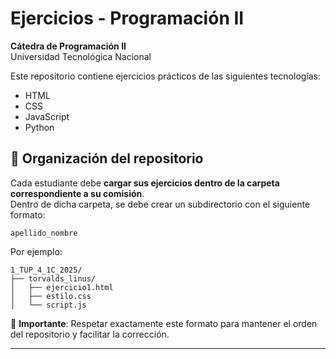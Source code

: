 # Ejercicios - Programación II

**Cátedra de Programación II**  
Universidad Tecnológica Nacional

Este repositorio contiene ejercicios prácticos de las siguientes tecnologías:

- HTML  
- CSS  
- JavaScript  
- Python

## 📁 Organización del repositorio

Cada estudiante debe **cargar sus ejercicios dentro de la carpeta correspondiente a su comisión**.  
Dentro de dicha carpeta, se debe crear un subdirectorio con el siguiente formato:

```
apellido_nombre
```

Por ejemplo:

```
1_TUP_4_1C_2025/
├── torvalds_linus/
│   ├── ejercicio1.html
│   ├── estilo.css
│   └── script.js
```

📌 **Importante**: Respetar exactamente este formato para mantener el orden del repositorio y facilitar la corrección.

---

